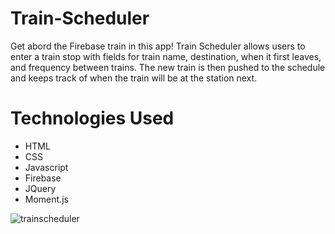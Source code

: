 # Train-Scheduler

Get abord the Firebase train in this app!  Train Scheduler allows users to enter a train stop with fields for train name, destination, when it first leaves, and frequency between trains.  The new train is then pushed to the schedule and keeps track of when the train will be at the station next.

# Technologies Used

* HTML
* CSS
* Javascript
* Firebase
* JQuery
* Moment.js

![trainscheduler](https://user-images.githubusercontent.com/36867791/51620146-61518a80-1ef7-11e9-9eea-079577f479e8.png)
